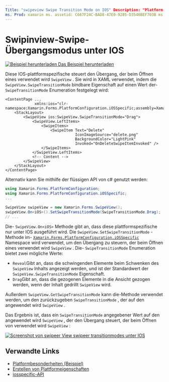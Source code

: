 ```yaml
---
Title: "swipeview Swipe Transition Mode on IOS" Description: "Platform-Besonderheiten ermöglichen es Ihnen, Funktionen zu nutzen, die nur auf einer bestimmten Plattform verfügbar sind, ohne benutzerdefinierte Renderer oder Effekte implementieren zu müssen. In diesem Artikel wird erläutert, wie Sie die plattformspezifische IOS-Anwendung nutzen, die den Übergang steuert, der beim Öffnen einer swidanview verwendet wird. "
ms. Prod: xamarin ms. assetid: C667F24C-BAD8-47E0-9285-D3546BEF703B ms. Technology: xamarin-Forms Author: davidbritch ms. Author: dabritch ms. Date: 12/11/2019 NO-LOC: [ Xamarin.Forms , Xamarin.Essentials ]
---
```


# <a name="swipeview-swipe-transition-mode-on-ios"></a>Swipinview-Swipe-Übergangsmodus unter IOS

[![Beispiel herunterladen](~/media/shared/download.png) Das Beispiel herunterladen](https://docs.microsoft.com/samples/xamarin/xamarin-forms-samples/userinterface-platformspecifics)

Diese IOS-plattformspezifische steuert den Übergang, der beim Öffnen eines verwendet wird `SwipeView` . Sie wird in XAML verwendet, indem die `SwipeView.SwipeTransitionMode` bindbare Eigenschaft auf einen Wert der- `SwipeTransitionMode` Enumeration festgelegt wird:

```xaml
<ContentPage ...
             xmlns:ios="clr-namespace:Xamarin.Forms.PlatformConfiguration.iOSSpecific;assembly=Xamarin.Forms.Core">
    <StackLayout>
        <SwipeView ios:SwipeView.SwipeTransitionMode="Drag">
            <SwipeView.LeftItems>
                <SwipeItems>
                    <SwipeItem Text="Delete"
                               IconImageSource="delete.png"
                               BackgroundColor="LightPink"
                               Invoked="OnDeleteSwipeItemInvoked" />
                </SwipeItems>
            </SwipeView.LeftItems>
            <!-- Content -->
        </SwipeView>
    </StackLayout>
</ContentPage>
```

Alternativ kann Sie mithilfe der flüssigen API von c# genutzt werden:

```csharp
using Xamarin.Forms.PlatformConfiguration;
using Xamarin.Forms.PlatformConfiguration.iOSSpecific;
...

SwipeView swipeView = new Xamarin.Forms.SwipeView();
swipeView.On<iOS>().SetSwipeTransitionMode(SwipeTransitionMode.Drag);
// ...
```

Die- `SwipeView.On<iOS>` Methode gibt an, dass diese plattformspezifische nur unter IOS ausgeführt wird. Die `SwipeView.SetSwipeTransitionMode` -Methode im- [`Xamarin.Forms.PlatformConfiguration.iOSSpecific`](xref:Xamarin.Forms.PlatformConfiguration.iOSSpecific) Namespace wird verwendet, um den Übergang zu steuern, der beim Öffnen eines verwendet wird `SwipeView` . Die- `SwipeTransitionMode` Enumeration bietet zwei mögliche Werte:

- `Reveal`Gibt an, dass die schwingenden Elemente beim Schwenken des `SwipeView` Inhalts angezeigt werden, und ist der Standardwert der `SwipeView.SwipeTransitionMode` Eigenschaft.
- `Drag`Gibt an, dass die gezogenen Elemente in die Ansicht gezogen werden, wenn der Inhalt gedrillt `SwipeView` wird.

Außerdem `SwipeView.GetSwipeTransitionMode` kann die-Methode verwendet werden, um den zurückzugeben `SwipeTransitionMode` , der auf den angewendet wird `SwipeView` .

Das Ergebnis ist, dass ein `SwipeTransitionMode` angegebener Wert auf den angewendet wird `SwipeView` , der den Übergang steuert, der beim Öffnen von verwendet wird `SwipeView` :

[![Screenshot von swipeer View swipeer transitionmodes unter IOS](swipeview-swipetransitionmode-images/swipetransitionmode.png "Swipeer transitionmodes unter IOS")](swipeview-swipetransitionmode-images/swipetransitionmode-large.png#lightbox "Swipeer transitionmodes unter IOS")

## <a name="related-links"></a>Verwandte Links

- [Platformbesonderheiten (Beispiel)](https://docs.microsoft.com/samples/xamarin/xamarin-forms-samples/userinterface-platformspecifics)
- [Erstellen von Plattformeigenschaften](~/xamarin-forms/platform/platform-specifics/index.md#creating-platform-specifics)
- [iosspecific-API](xref:Xamarin.Forms.PlatformConfiguration.iOSSpecific)
